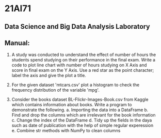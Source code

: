 # 21AI71
## Data Science and Big Data Analysis Laboratory

## Manual:
1. A study was conducted to understand the effect of number of hours the students spend studying on their performance in the final exam. Write a code to plot line chart with number of hours studying on X Axis and score in final exam on the Y Axis. Use a red star as the point character; label the axis and give the plot a title.

2. For the given dataset 'mtcars.csv' plot a histogram to check the frequency distribution of the variable 'mpg'.

3. Consider the books dataset BL-Flickr-Images-Book.csv from Kaggle which contains information about books. Write a program to demonstrate the following.
    a. Importing the data into a DataFrame
    b. Find and drop the columns which are irrelevant for the book information
    c. Change the index of the DataFrame
    d. Tidy up the fields in the daya such as date of publication with the help of simple regular experession
    e. Combine str methods with NumPy to clean columns